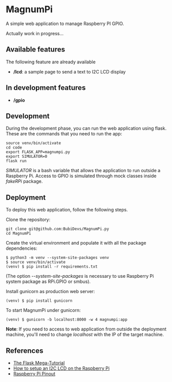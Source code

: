 # MagnumPi

A simple web application to manage Raspberry PI GPIO.

Actually work in progress...

## Available features

The following feature are already available

- **/lcd**: a sample page to send a text to I2C LCD display

## In development features

- **/gpio**

## Development

During the development phase, you can run the web application using flask. These are the commands that you need to run the app:

```
source venv/bin/activate
cd code
export FLASK_APP=magnumpi.py
export SIMULATOR=0
flask run
```

*SIMULATOR* is a bash variable that allows the application to run outside a Raspberry Pi. Access to GPIO is simulated through mock classes inside *fakeRPi* package.

## Deployment

To deploy this web application, follow the following steps.

Clone the repository:

```
git clone git@github.com:BubiDevs/MagnumPi.py
cd MagnumPi
```

Create the virtual environment and populate it with all the package dependencies:

```
$ python3 -m venv --system-site-packages venv
$ source venv/bin/activate
(venv) $ pip install -r requirements.txt
```

(The option *--system-site-packages* is necessary to use Raspberry Pi system package as RPi.GPIO or smbus).

Install gunicorn as production web server:

```
(venv) $ pip install gunicorn
```

To start MagnumPi under gunicorn:

```
(venv) $ gunicorn -b localhost:8000 -w 4 magnumpi:app
```

**Note**: If you need to access to web application from outside the deployment machine, you'll need to change *localhost* with the IP of the target machine.


## References

* [The Flask Mega-Tutorial](https://blog.miguelgrinberg.com/post/the-flask-mega-tutorial-part-xvii-deployment-on-linux)
* [How to setup an I2C LCD on the Raspberry Pi](http://www.circuitbasics.com/raspberry-pi-i2c-lcd-set-up-and-programming/)
* [Raspberry Pi Pinout](https://it.pinout.xyz)